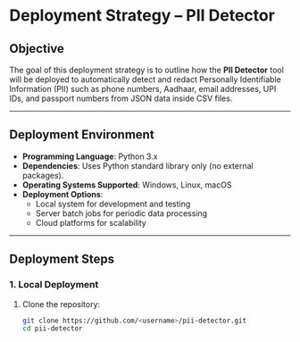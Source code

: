 # Deployment Strategy – PII Detector

## Objective
The goal of this deployment strategy is to outline how the **PII Detector** tool will be deployed to automatically detect and redact Personally Identifiable Information (PII) such as phone numbers, Aadhaar, email addresses, UPI IDs, and passport numbers from JSON data inside CSV files.

---

## Deployment Environment
- **Programming Language**: Python 3.x  
- **Dependencies**: Uses Python standard library only (no external packages).  
- **Operating Systems Supported**: Windows, Linux, macOS  
- **Deployment Options**:
  - Local system for development and testing  
  - Server batch jobs for periodic data processing  
  - Cloud platforms for scalability  

---

## Deployment Steps

### 1. Local Deployment
1. Clone the repository:
   ```bash
   git clone https://github.com/<username>/pii-detector.git
   cd pii-detector

   
